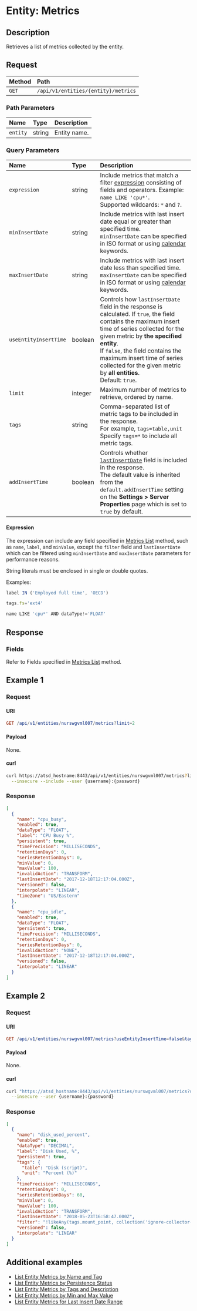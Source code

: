 # Entity: Metrics

## Description

Retrieves a list of metrics collected by the entity.

## Request

| **Method** | **Path** |
|:---|:---|
| `GET` | `/api/v1/entities/{entity}/metrics` |

### Path Parameters

|**Name**|**Type**|**Description**|
|:---|:---|:---|
| `entity` |string|Entity name.|

### Query Parameters

|**Name**|**Type**|**Description**|
|:--|:--|:--|
| `expression` | string | Include metrics that match a filter [expression](../../../api/meta/expression.md) consisting of fields and operators. Example: `name LIKE 'cpu*'`.<br>Supported wildcards: `*` and `?`.|
| `minInsertDate` | string | Include metrics with last insert date equal or greater than specified time. <br>`minInsertDate` can be specified in ISO format or using [calendar](../../../shared/calendar.md) keywords.|
| `maxInsertDate` | string | Include metrics with last insert date less than specified time.<br>`maxInsertDate` can be specified in ISO format or using [calendar](../../../shared/calendar.md) keywords.|
| `useEntityInsertTime` | boolean | Controls how `lastInsertDate` field in the response is calculated. If `true`, the field contains the maximum insert time of series collected for the given metric by **the specified entity**.<br>If `false`, the field contains the maximum insert time of series collected for the given metric by **all entities**.<br>Default: `true`. |
| `limit` | integer | Maximum number of metrics to retrieve, ordered by name. |
| `tags` | string | Comma-separated list of metric tags to be included in the response.<br>For example, `tags=table,unit`<br>Specify `tags=*` to include all metric tags.|
| `addInsertTime` | boolean| Controls whether [`lastInsertDate`](../metric/list.md#fields) field is included in the response.<br>The default value is inherited from the `default.addInsertTime` setting on the **Settings > Server Properties** page which is set to `true` by default.|

#### Expression

The expression can include any field specified in [Metrics List](../metric/list.md#fields) method, such as `name`, `label`, and `minValue`, except the `filter` field and `lastInsertDate` which can be filtered using `minInsertDate` and `maxInsertDate` parameters for performance reasons.

String literals must be enclosed in single or double quotes.

Examples:

```javascript
label IN ('Employed full time', 'OECD')
```

```javascript
tags.fs='ext4'
```

```javascript
name LIKE 'cpu*' AND dataType!='FLOAT'
```

## Response

### Fields

Refer to Fields specified in [Metrics List](../metric/list.md#fields) method.

## Example 1

### Request

#### URI

```elm
GET /api/v1/entities/nurswgvml007/metrics?limit=2
```

#### Payload

None.

#### curl

```bash
curl https://atsd_hostname:8443/api/v1/entities/nurswgvml007/metrics?limit=2 \
  --insecure --include --user {username}:{password}
```

### Response

```json
[
  {
    "name": "cpu_busy",
    "enabled": true,
    "dataType": "FLOAT",
    "label": "CPU Busy %",
    "persistent": true,
    "timePrecision": "MILLISECONDS",
    "retentionDays": 0,
    "seriesRetentionDays": 0,
    "minValue": 0,
    "maxValue": 100,
    "invalidAction": "TRANSFORM",
    "lastInsertDate": "2017-12-18T12:17:04.000Z",
    "versioned": false,
    "interpolate": "LINEAR",
    "timeZone": "US/Eastern"
  },
  {
    "name": "cpu_idle",
    "enabled": true,
    "dataType": "FLOAT",
    "persistent": true,
    "timePrecision": "MILLISECONDS",
    "retentionDays": 0,
    "seriesRetentionDays": 0,
    "invalidAction": "NONE",
    "lastInsertDate": "2017-12-18T12:17:04.000Z",
    "versioned": false,
    "interpolate": "LINEAR"
  }
]
```

## Example 2

### Request

#### URI

```elm
GET /api/v1/entities/nurswgvml007/metrics?useEntityInsertTime=false&tags=*&limit=2
```

#### Payload

None.

#### curl

```sh
curl "https://atsd_hostname:8443/api/v1/entities/nurswgvml007/metrics?useEntityInsertTime=false&tags=*&limit=2" \
  --insecure --user {username}:{password}
```

### Response

```json
[
  {
    "name": "disk_used_percent",
    "enabled": true,
    "dataType": "DECIMAL",
    "label": "Disk Used, %",
    "persistent": true,
    "tags": {
      "table": "Disk (script)",
      "unit": "Percent (%)"
    },
    "timePrecision": "MILLISECONDS",
    "retentionDays": 0,
    "seriesRetentionDays": 60,
    "minValue": 0,
    "maxValue": 100,
    "invalidAction": "TRANSFORM",
    "lastInsertDate": "2018-05-23T16:58:47.000Z",
    "filter": "!likeAny(tags.mount_point, collection('ignore-collector-mount-points'))",
    "versioned": false,
    "interpolate": "LINEAR"
  }
]
```

## Additional examples

* [List Entity Metrics by Name and Tag](examples/list-entity-metrics-by-name-and-tag.md)
* [List Entity Metrics by Persistence Status](examples/list-entity-metrics-by-persistence.md)
* [List Entity Metrics by Tags and Description](examples/list-entity-metrics-by-tags-and-description.md)
* [List Entity Metrics by Min and Max Value](examples/list-entity-metrics-by-min-max-value.md)
* [List Entity Metrics for Last Insert Date Range](examples/list-entity-metrics-for-last-insert-range.md)
